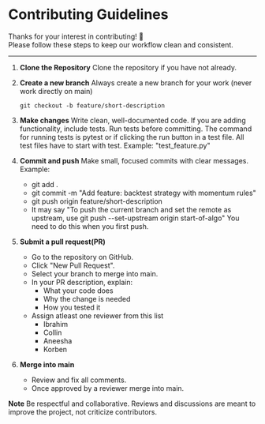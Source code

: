 # Contributing Guidelines

Thanks for your interest in contributing! 🎉  
Please follow these steps to keep our workflow clean and consistent.

---

1. **Clone the Repository** 
    Clone the repository if you have not already.

2. **Create a new branch** 
    Always create a new branch for your work (never work directly on main)

    `git checkout -b feature/short-description`

3. **Make changes** 
    Write clean, well-documented code. If you are adding functionality, include tests. Run tests before committing. The command for running tests is pytest or if clicking the run button in a test file.
    All test files have to start with test. Example: "test_feature.py"

4. **Commit and push** 
    Make small, focused commits with clear messages. Example:
    - git add .
    - git commit -m "Add feature: backtest strategy with momentum rules"
    - git push origin feature/short-description
    - It may say "To push the current branch and set the remote as upstream, use 
    git push --set-upstream origin start-of-algo"
    You need to do this when you first push.

5. **Submit a pull request(PR)** 
    - Go to the repository on GitHub.
    - Click "New Pull Request".
    - Select your branch to merge into main.
    - In your PR description, explain: 
        - What your code does
        - Why the change is needed
        - How you tested it
    - Assign atleast one reviewer from this list
        - Ibrahim
        - Collin
        - Aneesha
        - Korben

6. **Merge into main** 
    - Review and fix all comments.
    - Once approved by a reviewer merge into main.

**Note** 
    Be respectful and collaborative. Reviews and discussions are meant to improve the project, not criticize contributors.